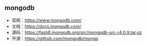 ## mongodb

- 官网：<https://www.mongodb.com/>
- 文档：<https://docs.mongodb.com/>
- 源码：<https://fastdl.mongodb.org/src/mongodb-src-r4.0.9.tar.gz>
- 开源：<https://github.com/mongodb/mongo>

